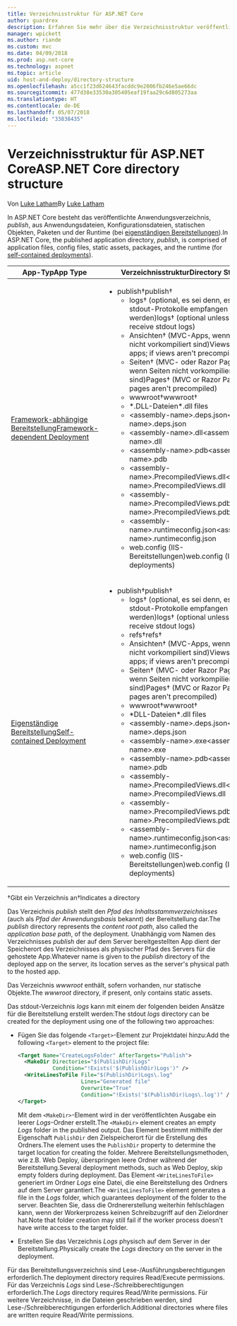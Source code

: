 ```yaml
---
title: Verzeichnisstruktur für ASP.NET Core
author: guardrex
description: Erfahren Sie mehr über die Verzeichnisstruktur veröffentlichter ASP.NET Core-Apps.
manager: wpickett
ms.author: riande
ms.custom: mvc
ms.date: 04/09/2018
ms.prod: asp.net-core
ms.technology: aspnet
ms.topic: article
uid: host-and-deploy/directory-structure
ms.openlocfilehash: a5cc1f23d624643facddc9e2006fb246e5ae66dc
ms.sourcegitcommit: 477d38e33530a305405eaf19faa29c6d805273aa
ms.translationtype: HT
ms.contentlocale: de-DE
ms.lasthandoff: 05/07/2018
ms.locfileid: "33838435"
---
```

# <a name="aspnet-core-directory-structure"></a><span data-ttu-id="14553-103">Verzeichnisstruktur für ASP.NET Core</span><span class="sxs-lookup"><span data-stu-id="14553-103">ASP.NET Core directory structure</span></span>

<span data-ttu-id="14553-104">Von [Luke Latham](https://github.com/guardrex)</span><span class="sxs-lookup"><span data-stu-id="14553-104">By [Luke Latham](https://github.com/guardrex)</span></span>

<span data-ttu-id="14553-105">In ASP.NET Core besteht das veröffentlichte Anwendungsverzeichnis, *publish*, aus Anwendungsdateien, Konfigurationsdateien, statischen Objekten, Paketen und der Runtime (bei [eigenständigen Bereitstellungen](/dotnet/core/deploying/#self-contained-deployments-scd)).</span><span class="sxs-lookup"><span data-stu-id="14553-105">In ASP.NET Core, the published application directory, *publish*, is comprised of application files, config files, static assets, packages, and the runtime (for [self-contained deployments](/dotnet/core/deploying/#self-contained-deployments-scd)).</span></span>


| <span data-ttu-id="14553-106">App-Typ</span><span class="sxs-lookup"><span data-stu-id="14553-106">App Type</span></span> | <span data-ttu-id="14553-107">Verzeichnisstruktur</span><span class="sxs-lookup"><span data-stu-id="14553-107">Directory Structure</span></span> |
| -------- | ------------------- |
| [<span data-ttu-id="14553-108">Framework-abhängige Bereitstellung</span><span class="sxs-lookup"><span data-stu-id="14553-108">Framework-dependent Deployment</span></span>](/dotnet/core/deploying/#framework-dependent-deployments-fdd) | <ul><li><span data-ttu-id="14553-109">publish&dagger;</span><span class="sxs-lookup"><span data-stu-id="14553-109">publish&dagger;</span></span><ul><li><span data-ttu-id="14553-110">logs&dagger; (optional, es sei denn, es müssen stdout-Protokolle empfangen werden)</span><span class="sxs-lookup"><span data-stu-id="14553-110">logs&dagger; (optional unless required to receive stdout logs)</span></span></li><li><span data-ttu-id="14553-111">Ansichten&dagger; (MVC-Apps, wenn Ansichten nicht vorkompiliert sind)</span><span class="sxs-lookup"><span data-stu-id="14553-111">Views&dagger; (MVC apps; if views aren't precompiled)</span></span></li><li><span data-ttu-id="14553-112">Seiten&dagger; (MVC- oder Razor Pages-Apps, wenn Seiten nicht vorkompiliert sind)</span><span class="sxs-lookup"><span data-stu-id="14553-112">Pages&dagger; (MVC or Razor Pages apps; if pages aren't precompiled)</span></span></li><li><span data-ttu-id="14553-113">wwwroot&dagger;</span><span class="sxs-lookup"><span data-stu-id="14553-113">wwwroot&dagger;</span></span></li><li><span data-ttu-id="14553-114">\*\.DLL-Dateien</span><span class="sxs-lookup"><span data-stu-id="14553-114">\*\.dll files</span></span></li><li><span data-ttu-id="14553-115">\<assembly-name>.deps.json</span><span class="sxs-lookup"><span data-stu-id="14553-115">\<assembly-name>.deps.json</span></span></li><li><span data-ttu-id="14553-116">\<assembly-name>.dll</span><span class="sxs-lookup"><span data-stu-id="14553-116">\<assembly-name>.dll</span></span></li><li><span data-ttu-id="14553-117">\<assembly-name>.pdb</span><span class="sxs-lookup"><span data-stu-id="14553-117">\<assembly-name>.pdb</span></span></li><li><span data-ttu-id="14553-118">\<assembly-name>.PrecompiledViews.dll</span><span class="sxs-lookup"><span data-stu-id="14553-118">\<assembly-name>.PrecompiledViews.dll</span></span></li><li><span data-ttu-id="14553-119">\<assembly-name>.PrecompiledViews.pdb</span><span class="sxs-lookup"><span data-stu-id="14553-119">\<assembly-name>.PrecompiledViews.pdb</span></span></li><li><span data-ttu-id="14553-120">\<assembly-name>.runtimeconfig.json</span><span class="sxs-lookup"><span data-stu-id="14553-120">\<assembly-name>.runtimeconfig.json</span></span></li><li><span data-ttu-id="14553-121">web.config (IIS-Bereitstellungen)</span><span class="sxs-lookup"><span data-stu-id="14553-121">web.config (IIS deployments)</span></span></li></ul></li></ul> |
| [<span data-ttu-id="14553-122">Eigenständige Bereitstellung</span><span class="sxs-lookup"><span data-stu-id="14553-122">Self-contained Deployment</span></span>](/dotnet/core/deploying/#self-contained-deployments-scd) | <ul><li><span data-ttu-id="14553-123">publish&dagger;</span><span class="sxs-lookup"><span data-stu-id="14553-123">publish&dagger;</span></span><ul><li><span data-ttu-id="14553-124">logs&dagger; (optional, es sei denn, es müssen stdout-Protokolle empfangen werden)</span><span class="sxs-lookup"><span data-stu-id="14553-124">logs&dagger; (optional unless required to receive stdout logs)</span></span></li><li><span data-ttu-id="14553-125">refs&dagger;</span><span class="sxs-lookup"><span data-stu-id="14553-125">refs&dagger;</span></span></li><li><span data-ttu-id="14553-126">Ansichten&dagger; (MVC-Apps, wenn Ansichten nicht vorkompiliert sind)</span><span class="sxs-lookup"><span data-stu-id="14553-126">Views&dagger; (MVC apps; if views aren't precompiled)</span></span></li><li><span data-ttu-id="14553-127">Seiten&dagger; (MVC- oder Razor Pages-Apps, wenn Seiten nicht vorkompiliert sind)</span><span class="sxs-lookup"><span data-stu-id="14553-127">Pages&dagger; (MVC or Razor Pages apps; if pages aren't precompiled)</span></span></li><li><span data-ttu-id="14553-128">wwwroot&dagger;</span><span class="sxs-lookup"><span data-stu-id="14553-128">wwwroot&dagger;</span></span></li><li><span data-ttu-id="14553-129">\*DLL-Dateien</span><span class="sxs-lookup"><span data-stu-id="14553-129">\*.dll files</span></span></li><li><span data-ttu-id="14553-130">\<assembly-name>.deps.json</span><span class="sxs-lookup"><span data-stu-id="14553-130">\<assembly-name>.deps.json</span></span></li><li><span data-ttu-id="14553-131">\<assembly-name>.exe</span><span class="sxs-lookup"><span data-stu-id="14553-131">\<assembly-name>.exe</span></span></li><li><span data-ttu-id="14553-132">\<assembly-name>.pdb</span><span class="sxs-lookup"><span data-stu-id="14553-132">\<assembly-name>.pdb</span></span></li><li><span data-ttu-id="14553-133">\<assembly-name>.PrecompiledViews.dll</span><span class="sxs-lookup"><span data-stu-id="14553-133">\<assembly-name>.PrecompiledViews.dll</span></span></li><li><span data-ttu-id="14553-134">\<assembly-name>.PrecompiledViews.pdb</span><span class="sxs-lookup"><span data-stu-id="14553-134">\<assembly-name>.PrecompiledViews.pdb</span></span></li><li><span data-ttu-id="14553-135">\<assembly-name>.runtimeconfig.json</span><span class="sxs-lookup"><span data-stu-id="14553-135">\<assembly-name>.runtimeconfig.json</span></span></li><li><span data-ttu-id="14553-136">web.config (IIS-Bereitstellungen)</span><span class="sxs-lookup"><span data-stu-id="14553-136">web.config (IIS deployments)</span></span></li></ul></li></ul> |

<span data-ttu-id="14553-137">&dagger;Gibt ein Verzeichnis an</span><span class="sxs-lookup"><span data-stu-id="14553-137">&dagger;Indicates a directory</span></span>

<span data-ttu-id="14553-138">Das Verzeichnis *publish* stellt den *Pfad des Inhaltsstammverzeichnisses* (auch als *Pfad der Anwendungsbasis* bekannt) der Bereitstellung dar.</span><span class="sxs-lookup"><span data-stu-id="14553-138">The *publish* directory represents the *content root path*, also called the *application base path*, of the deployment.</span></span> <span data-ttu-id="14553-139">Unabhängig vom Namen des Verzeichnisses *publish* der auf dem Server bereitgestellten App dient der Speicherort des Verzeichnisses als physischer Pfad des Servers für die gehostete App.</span><span class="sxs-lookup"><span data-stu-id="14553-139">Whatever name is given to the *publish* directory of the deployed app on the server, its location serves as the server's physical path to the hosted app.</span></span>

<span data-ttu-id="14553-140">Das Verzeichnis *wwwroot* enthält, sofern vorhanden, nur statische Objekte.</span><span class="sxs-lookup"><span data-stu-id="14553-140">The *wwwroot* directory, if present, only contains static assets.</span></span>

<span data-ttu-id="14553-141">Das stdout-Verzeichnis *logs* kann mit einem der folgenden beiden Ansätze für die Bereitstellung erstellt werden:</span><span class="sxs-lookup"><span data-stu-id="14553-141">The stdout *logs* directory can be created for the deployment using one of the following two approaches:</span></span>

* <span data-ttu-id="14553-142">Fügen Sie das folgende `<Target>`-Element zur Projektdatei hinzu:</span><span class="sxs-lookup"><span data-stu-id="14553-142">Add the following `<Target>` element to the project file:</span></span>

   ```xml
   <Target Name="CreateLogsFolder" AfterTargets="Publish">
     <MakeDir Directories="$(PublishDir)Logs" 
              Condition="!Exists('$(PublishDir)Logs')" />
     <WriteLinesToFile File="$(PublishDir)Logs\.log" 
                       Lines="Generated file" 
                       Overwrite="True" 
                       Condition="!Exists('$(PublishDir)Logs\.log')" />
   </Target>
   ```

   <span data-ttu-id="14553-143">Mit dem `<MakeDir>`-Element wird in der veröffentlichten Ausgabe ein leerer *Logs*-Ordner erstellt.</span><span class="sxs-lookup"><span data-stu-id="14553-143">The `<MakeDir>` element creates an empty *Logs* folder in the published output.</span></span> <span data-ttu-id="14553-144">Das Element bestimmt mithilfe der Eigenschaft `PublishDir` den Zielspeicherort für die Erstellung des Ordners.</span><span class="sxs-lookup"><span data-stu-id="14553-144">The element uses the `PublishDir` property to determine the target location for creating the folder.</span></span> <span data-ttu-id="14553-145">Mehrere Bereitstellungsmethoden, wie z.B. Web Deploy, überspringen leere Ordner während der Bereitstellung.</span><span class="sxs-lookup"><span data-stu-id="14553-145">Several deployment methods, such as Web Deploy, skip empty folders during deployment.</span></span> <span data-ttu-id="14553-146">Das Element `<WriteLinesToFile>` generiert im Ordner *Logs* eine Datei, die eine Bereitstellung des Ordners auf dem Server garantiert.</span><span class="sxs-lookup"><span data-stu-id="14553-146">The `<WriteLinesToFile>` element generates a file in the *Logs* folder, which guarantees deployment of the folder to the server.</span></span> <span data-ttu-id="14553-147">Beachten Sie, dass die Ordnererstellung weiterhin fehlschlagen kann, wenn der Workerprozess keinen Schreibzugriff auf den Zielordner hat.</span><span class="sxs-lookup"><span data-stu-id="14553-147">Note that folder creation may still fail if the worker process doesn't have write access to the target folder.</span></span>

* <span data-ttu-id="14553-148">Erstellen Sie das Verzeichnis *Logs* physisch auf dem Server in der Bereitstellung.</span><span class="sxs-lookup"><span data-stu-id="14553-148">Physically create the *Logs* directory on the server in the deployment.</span></span>

<span data-ttu-id="14553-149">Für das Bereitstellungsverzeichnis sind Lese-/Ausführungsberechtigungen erforderlich.</span><span class="sxs-lookup"><span data-stu-id="14553-149">The deployment directory requires Read/Execute permissions.</span></span> <span data-ttu-id="14553-150">Für das Verzeichnis *Logs* sind Lese-/Schreibberechtigungen erforderlich.</span><span class="sxs-lookup"><span data-stu-id="14553-150">The *Logs* directory requires Read/Write permissions.</span></span> <span data-ttu-id="14553-151">Für weitere Verzeichnisse, in die Dateien geschrieben werden, sind Lese-/Schreibberechtigungen erforderlich.</span><span class="sxs-lookup"><span data-stu-id="14553-151">Additional directories where files are written require Read/Write permissions.</span></span>
